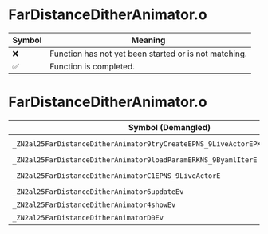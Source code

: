 # FarDistanceDitherAnimator.o
| Symbol | Meaning 
| ------------- | ------------- 
| :x: | Function has not yet been started or is not matching. 
| :white_check_mark: | Function is completed. 


# FarDistanceDitherAnimator.o
| Symbol (Demangled) | Symbol (Mangled) | Decompiled? |
| ------------- |  ------------- | ------------- |
| `_ZN2al25FarDistanceDitherAnimator9tryCreateEPNS_9LiveActorEPKNS_8ResourceEPKc` | `al::FarDistanceDitherAnimator::tryCreate(al::LiveActor *,al::Resource const*,char const*)` | :white_check_mark: |
| `_ZN2al25FarDistanceDitherAnimator9loadParamERKNS_9ByamlIterE` | `al::FarDistanceDitherAnimator::loadParam(al::ByamlIter const&)` | :white_check_mark: |
| `_ZN2al25FarDistanceDitherAnimatorC1EPNS_9LiveActorE` | `al::FarDistanceDitherAnimator::FarDistanceDitherAnimator(al::LiveActor *)` | :white_check_mark: |
| `_ZN2al25FarDistanceDitherAnimator6updateEv` | `al::FarDistanceDitherAnimator::update(void)` | :white_check_mark: |
| `_ZN2al25FarDistanceDitherAnimator4showEv` | `al::FarDistanceDitherAnimator::show(void)` | :white_check_mark: |
| `_ZN2al25FarDistanceDitherAnimatorD0Ev` | `al::FarDistanceDitherAnimator::~FarDistanceDitherAnimator()` | :white_check_mark: |
